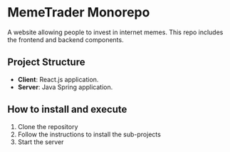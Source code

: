 # MemeTrader Monorepo

A website allowing people to invest in internet memes. This repo includes the 
frontend and backend components.

## Project Structure

- **Client**: React.js application.
- **Server**: Java Spring application.

## How to install and execute

1. Clone the repository
2. Follow the instructions to install the sub-projects
3. Start the server


